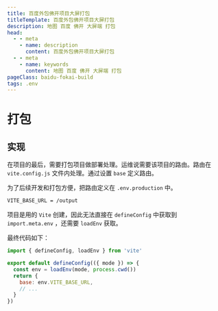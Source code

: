 ```yaml
---
title: 百度外包佛开项目大屏打包
titleTemplate: 百度外包佛开项目大屏打包
description: 地图 百度 佛开 大屏端 打包
head:
  - - meta
    - name: description
      content: 百度外包佛开项目大屏打包
  - - meta
    - name: keywords
      content: 地图 百度 佛开 大屏端 打包
pageClass: baidu-fokai-build
tags: .env
---
```


# 打包

## 实现

在项目的最后，需要打包项目做部署处理。运维说需要该项目的路由。路由在 `vite.config.js` 文件内处理。通过设置 `base` 定义路由。

为了后续开发和打包方便，把路由定义在 `.env.production` 中。

```txt [.env.production]
VITE_BASE_URL = /output
```

<word text="Vue3" />项目是用的 `Vite` 创建，因此无法直接在 `defineConfig` 中获取到 `import.meta.env` ，还需要 `loadEnv` 获取。

最终代码如下：

```js
import { defineConfig, loadEnv } from 'vite'

export default defineConfig(({ mode }) => {
  const env = loadEnv(mode, process.cwd())
  return {
    base: env.VITE_BASE_URL,
    // ...
  }
})
```
